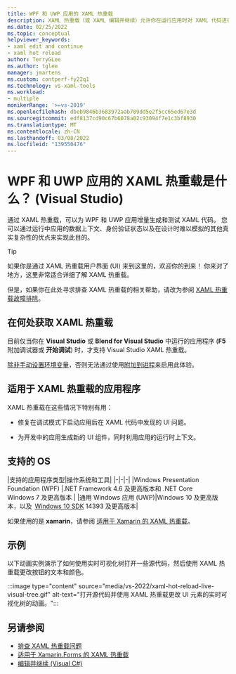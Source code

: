 ```yaml
---
title: WPF 和 UWP 应用的 XAML 热重载
description: XAML 热重载（或 XAML 编辑并继续）允许你在运行应用时对 XAML 代码进行更改
ms.date: 02/25/2022
ms.topic: conceptual
helpviewer_keywords:
- xaml edit and continue
- xaml hot reload
author: TerryGLee
ms.author: tglee
manager: jmartens
ms.custom: contperf-fy22q1
ms.technology: vs-xaml-tools
ms.workload:
- multiple
monikerRange: '>=vs-2019'
ms.openlocfilehash: dbeb9846b3683972aab789dd5e2f5cc65ed67e3d
ms.sourcegitcommit: edf8137cd90c67b6078a02c93094f7e1c3bf8930
ms.translationtype: MT
ms.contentlocale: zh-CN
ms.lasthandoff: 03/08/2022
ms.locfileid: "139550476"
---
```

# <a name="what-is-xaml-hot-reload-for-wpf-and-uwp-apps-visual-studio"></a>WPF 和 UWP 应用的 XAML 热重载是什么？  (Visual Studio) 

通过 XAML 热重载，可以为 WPF 和 UWP 应用增量生成和测试 XAML 代码。 您可以通过运行中应用的数据上下文、身份验证状态以及在设计时难以模拟的其他真实复杂性的优点来实现此目的。

> [!TIP]
> 如果你是通过 XAML 热重载用户界面 (UI) 来到这里的，欢迎你的到来！ 你来对了地方，这里非常适合详细了解 XAML 热重载。
>
> 但是，如果你在此处寻求排查 XAML 热重载的相关帮助，请改为参阅 [XAML 热重载故障排除](xaml-hot-reload-troubleshooting.md)。

## <a name="where-to-get-xaml-hot-reload"></a>在何处获取 XAML 热重载

目前仅当你在 **Visual Studio** 或 **Blend for Visual Studio** 中运行的应用程序 (**F5** 附加调试器或 **开始调试**) 时，才支持 Visual Studio XAML 热重载。

[除非手动设置环境变量](xaml-hot-reload-troubleshooting.md#verify-that-you-use-start-debugging-rather-than-attach-to-process)，否则无法通过使用[附加到进程](../debugger/attach-to-running-processes-with-the-visual-studio-debugger.md)来启用此体验。

## <a name="applications-for-xaml-hot-reload"></a>适用于 XAML 热重载的应用程序

XAML 热重载在这些情况下特别有用：

* 修复在调试模式下启动应用后在 XAML 代码中发现的 UI 问题。

* 为开发中的应用生成新的 UI 组件，同时利用应用的运行时上下文。

## <a name="supported-os"></a>支持的 OS

|支持的应用程序类型|操作系统和工具|
|-|-|-|
|Windows Presentation Foundation (WPF) |.NET Framework 4.6 及更高版本和 .NET Core</br>Windows 7 及更高版本 |
|通用 Windows 应用 (UWP)|Windows 10 及更高版本，以及  [Windows 10 SDK](https://developer.microsoft.com/windows/downloads/windows-10-sdk) 14393 及更高版本|

如果使用的是 **xamarin**，请参阅 [适用于 Xamarin 的 XAML 热重载](/xamarin/xamarin-forms/xaml/hot-reload)。

## <a name="example"></a>示例

以下动画实例演示了如何使用实时可视化树打开一些源代码，然后使用 XAML 热重载更改按钮的文本和颜色。

:::image type="content" source="media/vs-2022/xaml-hot-reload-live-visual-tree.gif" alt-text="打开源代码并使用 XAML 热重载更改 UI 元素的实时可视化树的动画。":::

## <a name="see-also"></a>另请参阅

* [排查 XAML 热重载问题](xaml-hot-reload-troubleshooting.md)
* [适用于 Xamarin.Forms 的 XAML 热重载](/xamarin/xamarin-forms/xaml/hot-reload)
* [编辑并继续 (Visual C#)](../debugger/edit-and-continue-visual-csharp.md)
